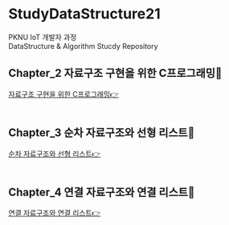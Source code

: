 # StudyDataStructure21
PKNU IoT 개발자 과정   
DataStructure & Algorithm Stucdy Repository

## Chapter_2 자료구조 구현을 위한 C프로그래밍🎯

[자료구조 구현을 위한 C프로그래밍👉](https://github.com/HongryeolSeong/StudyDataStructure21/tree/main/02Chapter "Chapter2")
<br>
<br>

## Chapter_3 순차 자료구조와 선형 리스트🎯

[순차 자료구조와 선형 리스트👉](https://github.com/HongryeolSeong/StudyDataStructure21/tree/main/03Chapter "Chapter3")
<br>
<br>

## Chapter_4 연결 자료구조와 연결 리스트🎯

[연결 자료구조와 연결 리스트👉](https://github.com/HongryeolSeong/StudyDataStructure21/tree/main/04Chapter "Chapter4")
<br>
<br>
